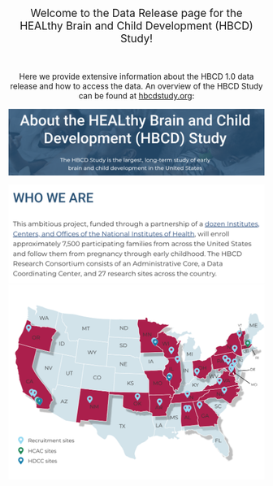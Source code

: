 <p style="text-align: center; font-size: 1.5em">Welcome to the Data Release page for the HEALthy Brain and Child Development (HBCD) Study!</p>
<br>
<p style="text-align: center; font-size: 1.1em">Here we provide extensive information about the HBCD 1.0 data release and how to access the data. An overview of the HBCD Study can be found at <a href="https://hbcdstudy.org/">hbcdstudy.org</a>:</p> 

![](images/about-header-hbcd-text.png)

[![](images/who-we-are-hbcd-text.png)](https://hbcdstudy.org/federal-partners/)
![](images/who-we-are-map-hbcd.png)
